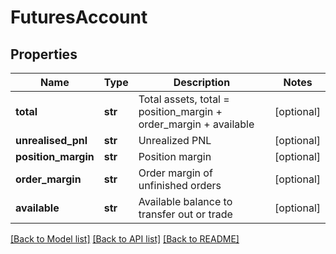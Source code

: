 # FuturesAccount

## Properties
Name | Type | Description | Notes
------------ | ------------- | ------------- | -------------
**total** | **str** | Total assets, total &#x3D; position_margin + order_margin + available | [optional] 
**unrealised_pnl** | **str** | Unrealized PNL | [optional] 
**position_margin** | **str** | Position margin | [optional] 
**order_margin** | **str** | Order margin of unfinished orders | [optional] 
**available** | **str** | Available balance to transfer out or trade | [optional] 

[[Back to Model list]](../README.md#documentation-for-models) [[Back to API list]](../README.md#documentation-for-api-endpoints) [[Back to README]](../README.md)



